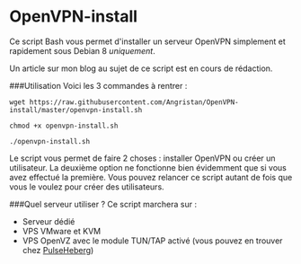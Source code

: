 # OpenVPN-install
Ce script Bash vous permet d'installer un serveur OpenVPN simplement et rapidement sous Debian 8 *uniquement*.

Un article sur mon blog au sujet de ce script est en cours de rédaction.

###Utilisation
Voici les 3 commandes à rentrer :

`wget https://raw.githubusercontent.com/Angristan/OpenVPN-install/master/openvpn-install.sh`

`chmod +x openvpn-install.sh`

`./openvpn-install.sh`

Le script vous permet de faire 2 choses : installer OpenVPN ou créer un utilisateur.
La deuxième option ne fonctionne bien évidemment que si vous avez effectué la première.
Vous pouvez relancer ce script autant de fois que vous le voulez pour créer des utilisateurs.

###Quel serveur utiliser ?
Ce script marchera sur :
- Serveur dédié
- VPS VMware et KVM
- VPS OpenVZ avec le module TUN/TAP activé (vous pouvez en trouver chez [PulseHeberg](http://manager.pulseheberg.com/aff.php?aff=1204))
